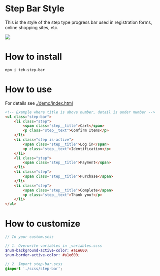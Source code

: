 # Step Bar Style

This is the style of the step type progress bar used in registration forms, online shopping sites, etc.  

<img src="https://user-images.githubusercontent.com/23710529/51326046-9b62fc80-1ab1-11e9-96fd-a75c5cc6f36a.png" />

# How to install

```
npm i teb-step-bar
```

# How to use

For details see [./demo/index.html](./demo/index.html)

```html
<!-- Example where title is above number, detail is under number -->
<ul class="step-bar">
    <li class="step">
        <span class="step__title">Cart</span>
        <p class="step__text">Comfirm Items</p>
    </li>
    <li class="step is-active">
        <span class="step__title">Log in</span>
        <p class="step__text">Identification</p>
    </li>
    <li class="step">
        <span class="step__title">Payment</span>
    </li>
    <li class="step">
        <span class="step__title">Purchase</span>
    </li>
    <li class="step">
        <span class="step__title">Complete</span>
        <p class="step__text">Thank you!</p>
    </li>
</ul>
```

# How to customize

```scss
// In your custom.scss

// 1. Overwrite variables in _variables.scss
$num-background-active-color: #a1e600;
$num-border-active-color: #a1e600;

// 2. Import step-bar.scss
@import './scss/step-bar';
```
